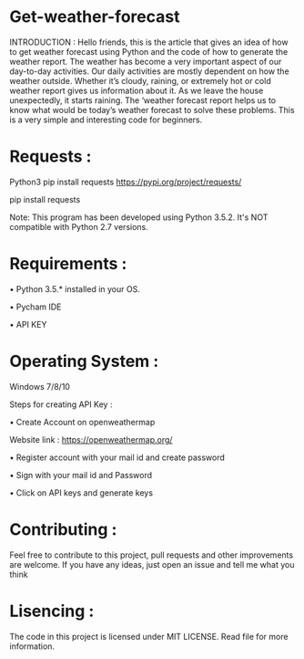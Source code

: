 # Get-weather-forecast
INTRODUCTION : Hello friends, this is the article that gives an idea of how to get weather forecast using Python and the code of how to generate the weather report. The weather has become a very important aspect of our day-to-day activities. Our daily activities are mostly dependent on how the weather outside. Whether it’s cloudy, raining, or extremely hot or cold weather report gives us information about it. As we leave the house unexpectedly, it starts raining. The ‘weather forecast report helps us to know what would be today’s weather forecast to solve these problems. This is a very simple and interesting code for beginners.

# Requests :
Python3 pip install requests https://pypi.org/project/requests/

pip install requests

Note: This program has been developed using Python 3.5.2. It's NOT compatible with Python 2.7 versions.

# Requirements :

•	Python 3.5.* installed in your OS.

•	Pycham IDE 

•	API KEY

# Operating System :

Windows 7/8/10

Steps for creating API Key :

•	Create Account on openweathermap

Website link : https://openweathermap.org/

•	Register account with your mail id and create password 

•	Sign with your mail id and Password 

•	Click on API keys and generate keys 

# Contributing :

Feel free to contribute to this project, pull requests and other improvements are welcome. If you have any ideas, just open an issue and tell me what you think

# Lisencing :

The code in this project is licensed under MIT LICENSE. Read file for more information.
